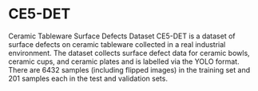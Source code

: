 # CE5-DET
Ceramic Tableware Surface Defects Dataset
CE5-DET is a dataset of surface defects on ceramic tableware collected in a real industrial environment. 
The dataset collects surface defect data for ceramic bowls, ceramic cups, and ceramic plates and is labelled via the YOLO format. 
There are 6432 samples (including flipped images) in the training set and 201 samples each in the test and validation sets.
